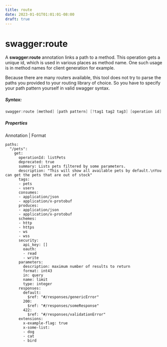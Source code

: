 ```yaml
---
title: route
date: 2023-01-01T01:01:01-08:00
draft: true
---
```

# swagger:route

A **swagger:route** annotation links a path to a method.
This operation gets a unique id, which is used in various places as method name.
One such usage is in method names for client generation for example.

Because there are many routers available, this tool does not try to parse the paths
you provided to your routing library of choice. So you have to specify your path pattern
yourself in valid swagger syntax.

<!--more-->

##### Syntax:

```go
swagger:route [method] [path pattern] [?tag1 tag2 tag3] [operation id]
```

##### Properties

Annotation | Format
```
paths:
  "/pets":
    get:
      operationId: listPets
      deprecated: true
      summary: Lists pets filtered by some parameters.
      description: "This will show all available pets by default.\nYou can get the pets that are out of stock"
      tags:
      - pets
      - users
      consumes:
      - application/json
      - application/x-protobuf
      produces:
      - application/json
      - application/x-protobuf
      schemes:
      - http
      - https
      - ws
      - wss
      security:
        api_key: []
        oauth:
        - read
        - write
      parameters:
        description: maximum number of results to return
        format: int43
        in: query
        name: limit
        type: integer
      responses:
        default:
          $ref: "#/responses/genericError"
        200:
          $ref: "#/responses/someResponse"
        422:
          $ref: "#/responses/validationError"
      extensions:
        x-example-flag: true
        x-some-list:
        - dog
        - cat
        - bird
```
